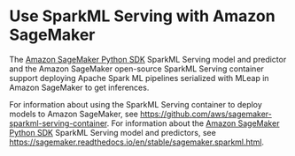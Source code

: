 # Use SparkML Serving with Amazon SageMaker<a name="sparkml-serving"></a>

The [Amazon SageMaker Python SDK](https://sagemaker.readthedocs.io) SparkML Serving model and predictor and the Amazon SageMaker open\-source SparkML Serving container support deploying Apache Spark ML pipelines serialized with MLeap in Amazon SageMaker to get inferences\.

For information about using the SparkML Serving container to deploy models to Amazon SageMaker, see [https://github\.com/aws/sagemaker\-sparkml\-serving\-container](https://github.com/aws/sagemaker-sparkml-serving-container)\. For information about the [Amazon SageMaker Python SDK](https://sagemaker.readthedocs.io) SparkML Serving model and predictors, see [https://sagemaker\.readthedocs\.io/en/stable/sagemaker\.sparkml\.html](https://sagemaker.readthedocs.io/en/stable/sagemaker.sparkml.html)\.